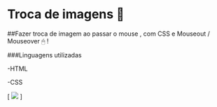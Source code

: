 # Troca de imagens 🎯
##Fazer troca de imagem ao passar o mouse ,  com CSS e Mouseout / Mouseover 🖱 !

###Linguagens utilizadas 

-HTML

-CSS

[
<img src="gif_age.gif">
]
